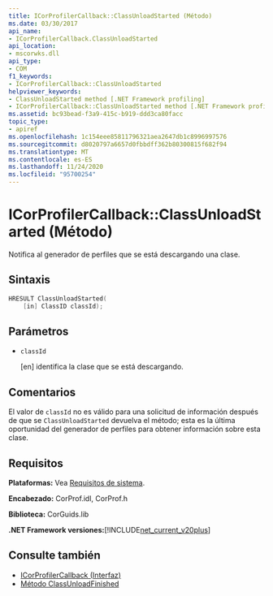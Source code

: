 ```yaml
---
title: ICorProfilerCallback::ClassUnloadStarted (Método)
ms.date: 03/30/2017
api_name:
- ICorProfilerCallback.ClassUnloadStarted
api_location:
- mscorwks.dll
api_type:
- COM
f1_keywords:
- ICorProfilerCallback::ClassUnloadStarted
helpviewer_keywords:
- ClassUnloadStarted method [.NET Framework profiling]
- ICorProfilerCallback::ClassUnloadStarted method [.NET Framework profiling]
ms.assetid: bc93bead-f3a9-415c-b919-ddd3ca80facc
topic_type:
- apiref
ms.openlocfilehash: 1c154eee85811796321aea2647db1c8996997576
ms.sourcegitcommit: d8020797a6657d0fbbdff362b80300815f682f94
ms.translationtype: MT
ms.contentlocale: es-ES
ms.lasthandoff: 11/24/2020
ms.locfileid: "95700254"
---
```

# <a name="icorprofilercallbackclassunloadstarted-method"></a>ICorProfilerCallback::ClassUnloadStarted (Método)

Notifica al generador de perfiles que se está descargando una clase.  
  
## <a name="syntax"></a>Sintaxis  
  
```cpp  
HRESULT ClassUnloadStarted(  
    [in] ClassID classId);  
```  
  
## <a name="parameters"></a>Parámetros

- `classId`

  \[en] identifica la clase que se está descargando.

## <a name="remarks"></a>Comentarios  

 El valor de `classId` no es válido para una solicitud de información después de que se `ClassUnloadStarted` devuelva el método; esta es la última oportunidad del generador de perfiles para obtener información sobre esta clase.  
  
## <a name="requirements"></a>Requisitos  

 **Plataformas:** Vea [Requisitos de sistema](../../get-started/system-requirements.md).  
  
 **Encabezado:** CorProf.idl, CorProf.h  
  
 **Biblioteca:** CorGuids.lib  
  
 **.NET Framework versiones:**[!INCLUDE[net_current_v20plus](../../../../includes/net-current-v20plus-md.md)]  
  
## <a name="see-also"></a>Consulte también

- [ICorProfilerCallback (Interfaz)](icorprofilercallback-interface.md)
- [Método ClassUnloadFinished](icorprofilercallback-classunloadfinished-method.md)
